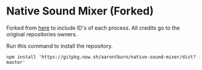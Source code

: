 # Native Sound Mixer (Forked)

Forked from [here](https://github.com/m1dugh/native-sound-mixer) to include ID's of each process. All credits go to the original repositories owners.

Run this command to install the repository.
```
npm install 'https://gitpkg.now.sh/aarontburn/native-sound-mixer/dist?master'
```
